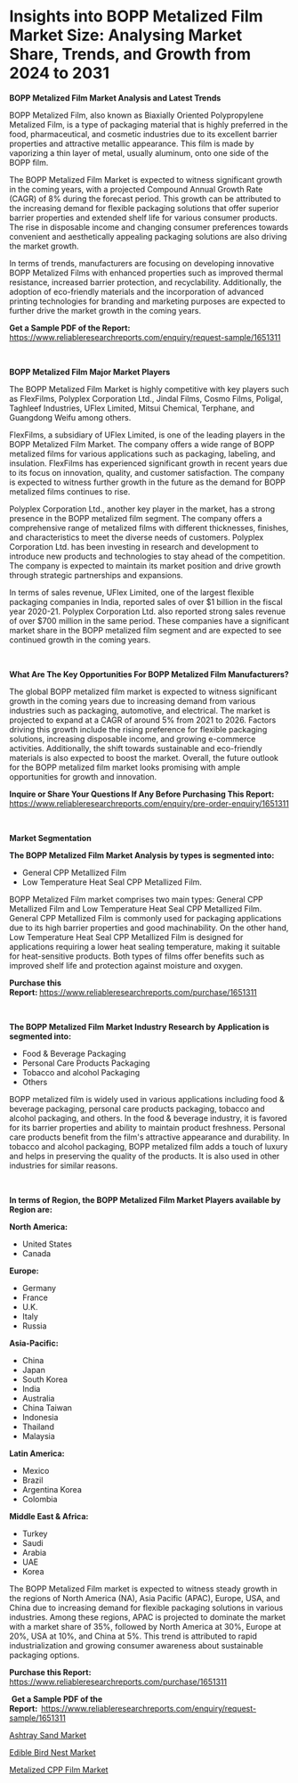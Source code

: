 <p><h1>Insights into BOPP Metalized Film Market Size: Analysing Market Share, Trends, and Growth from 2024 to 2031</h1></p><p><strong>BOPP Metalized Film Market Analysis and Latest Trends</strong></p>
<p><p>BOPP Metalized Film, also known as Biaxially Oriented Polypropylene Metalized Film, is a type of packaging material that is highly preferred in the food, pharmaceutical, and cosmetic industries due to its excellent barrier properties and attractive metallic appearance. This film is made by vaporizing a thin layer of metal, usually aluminum, onto one side of the BOPP film.</p><p>The BOPP Metalized Film Market is expected to witness significant growth in the coming years, with a projected Compound Annual Growth Rate (CAGR) of 8% during the forecast period. This growth can be attributed to the increasing demand for flexible packaging solutions that offer superior barrier properties and extended shelf life for various consumer products. The rise in disposable income and changing consumer preferences towards convenient and aesthetically appealing packaging solutions are also driving the market growth.</p><p>In terms of trends, manufacturers are focusing on developing innovative BOPP Metalized Films with enhanced properties such as improved thermal resistance, increased barrier protection, and recyclability. Additionally, the adoption of eco-friendly materials and the incorporation of advanced printing technologies for branding and marketing purposes are expected to further drive the market growth in the coming years.</p></p>
<p><strong>Get a Sample PDF of the Report:&nbsp;</strong> <a href="https://www.reliableresearchreports.com/enquiry/request-sample/1651311">https://www.reliableresearchreports.com/enquiry/request-sample/1651311</a></p>
<p>&nbsp;</p>
<p><strong>BOPP Metalized Film Major Market Players</strong></p>
<p><p>The BOPP Metalized Film Market is highly competitive with key players such as FlexFilms, Polyplex Corporation Ltd., Jindal Films, Cosmo Films, Poligal, Taghleef Industries, UFlex Limited, Mitsui Chemical, Terphane, and Guangdong Weifu among others.</p><p>FlexFilms, a subsidiary of UFlex Limited, is one of the leading players in the BOPP Metalized Film Market. The company offers a wide range of BOPP metalized films for various applications such as packaging, labeling, and insulation. FlexFilms has experienced significant growth in recent years due to its focus on innovation, quality, and customer satisfaction. The company is expected to witness further growth in the future as the demand for BOPP metalized films continues to rise.</p><p>Polyplex Corporation Ltd., another key player in the market, has a strong presence in the BOPP metalized film segment. The company offers a comprehensive range of metalized films with different thicknesses, finishes, and characteristics to meet the diverse needs of customers. Polyplex Corporation Ltd. has been investing in research and development to introduce new products and technologies to stay ahead of the competition. The company is expected to maintain its market position and drive growth through strategic partnerships and expansions.</p><p>In terms of sales revenue, UFlex Limited, one of the largest flexible packaging companies in India, reported sales of over $1 billion in the fiscal year 2020-21. Polyplex Corporation Ltd. also reported strong sales revenue of over $700 million in the same period. These companies have a significant market share in the BOPP metalized film segment and are expected to see continued growth in the coming years.</p></p>
<p>&nbsp;</p>
<p><strong>What Are The Key Opportunities For BOPP Metalized Film Manufacturers?</strong></p>
<p><p>The global BOPP metalized film market is expected to witness significant growth in the coming years due to increasing demand from various industries such as packaging, automotive, and electrical. The market is projected to expand at a CAGR of around 5% from 2021 to 2026. Factors driving this growth include the rising preference for flexible packaging solutions, increasing disposable income, and growing e-commerce activities. Additionally, the shift towards sustainable and eco-friendly materials is also expected to boost the market. Overall, the future outlook for the BOPP metalized film market looks promising with ample opportunities for growth and innovation.</p></p>
<p><strong>Inquire or Share Your Questions If Any Before Purchasing This Report:</strong> <a href="https://www.reliableresearchreports.com/enquiry/pre-order-enquiry/1651311">https://www.reliableresearchreports.com/enquiry/pre-order-enquiry/1651311</a></p>
<p>&nbsp;</p>
<p><strong>Market Segmentation</strong></p>
<p><strong>The BOPP Metalized Film Market Analysis by types is segmented into:</strong></p>
<p><ul><li>General CPP Metallized Film</li><li>Low Temperature Heat Seal CPP Metallized Film.</li></ul></p>
<p><p>BOPP Metalized Film market comprises two main types: General CPP Metallized Film and Low Temperature Heat Seal CPP Metallized Film. General CPP Metallized Film is commonly used for packaging applications due to its high barrier properties and good machinability. On the other hand, Low Temperature Heat Seal CPP Metallized Film is designed for applications requiring a lower heat sealing temperature, making it suitable for heat-sensitive products. Both types of films offer benefits such as improved shelf life and protection against moisture and oxygen.</p></p>
<p><strong>Purchase this Report:&nbsp;</strong><a href="https://www.reliableresearchreports.com/purchase/1651311">https://www.reliableresearchreports.com/purchase/1651311</a></p>
<p>&nbsp;</p>
<p><strong>The BOPP Metalized Film Market Industry Research by Application is segmented into:</strong></p>
<p><ul><li>Food & Beverage Packaging</li><li>Personal Care Products Packaging</li><li>Tobacco and alcohol Packaging</li><li>Others</li></ul></p>
<p><p>BOPP metalized film is widely used in various applications including food & beverage packaging, personal care products packaging, tobacco and alcohol packaging, and others. In the food & beverage industry, it is favored for its barrier properties and ability to maintain product freshness. Personal care products benefit from the film's attractive appearance and durability. In tobacco and alcohol packaging, BOPP metalized film adds a touch of luxury and helps in preserving the quality of the products. It is also used in other industries for similar reasons.</p></p>
<p>&nbsp;</p>
<p><strong>In terms of Region, the BOPP Metalized Film Market Players available by Region are:</strong></p>
<p>
    <p> <strong> North America: </strong>
        <ul>
            <li>United States</li>
            <li>Canada</li>
        </ul>
        </p> 
    <p> <strong> Europe: </strong>
        <ul>
            <li>Germany</li>
            <li>France</li>
            <li>U.K.</li>
            <li>Italy</li>
            <li>Russia</li>
        </ul>
        </p> 
    <p> <strong> Asia-Pacific: </strong>
        <ul>
            <li>China</li>
            <li>Japan</li>
            <li>South Korea</li>
            <li>India</li>
            <li>Australia</li>
            <li>China Taiwan</li>
            <li>Indonesia</li>
            <li>Thailand</li>
            <li>Malaysia</li>
        </ul>
        </p> 
    <p> <strong> Latin America: </strong>
        <ul>
            <li>Mexico</li>
            <li>Brazil</li>
            <li>Argentina Korea</li>
            <li>Colombia</li>
        </ul>
        </p> 
    <p> <strong> Middle East & Africa: </strong>
        <ul>
            <li>Turkey</li>
            <li>Saudi</li>
            <li>Arabia</li>
            <li>UAE</li>
            <li>Korea</li>
        </ul>
    </p>
    </p>
<p><p>The BOPP Metalized Film market is expected to witness steady growth in the regions of North America (NA), Asia Pacific (APAC), Europe, USA, and China due to increasing demand for flexible packaging solutions in various industries. Among these regions, APAC is projected to dominate the market with a market share of 35%, followed by North America at 30%, Europe at 20%, USA at 10%, and China at 5%. This trend is attributed to rapid industrialization and growing consumer awareness about sustainable packaging options.</p></p>
<p><strong>Purchase this Report: </strong><a href="https://www.reliableresearchreports.com/purchase/1651311">https://www.reliableresearchreports.com/purchase/1651311</a></p>
<p>&nbsp;<strong>Get a Sample PDF of the Report:&nbsp;&nbsp;</strong><a href="https://www.reliableresearchreports.com/enquiry/request-sample/1651311">https://www.reliableresearchreports.com/enquiry/request-sample/1651311</a></p>
<p><strong></strong></p>
<p><p><a href="https://github.com/juniordelafrance/Market-Research-Report-List-2/blob/main/ashtray-sand-market.md">Ashtray Sand Market</a></p><p><a href="https://github.com/jaidynmorantestelletmjzya/Market-Research-Report-List-1/blob/main/edible-bird-nest-market.md">Edible Bird Nest Market</a></p><p><a href="https://github.com/ruddyyedelwadw/Market-Research-Report-List-1/blob/main/metalized-cpp-film-market.md">Metalized CPP Film Market</a></p></p>